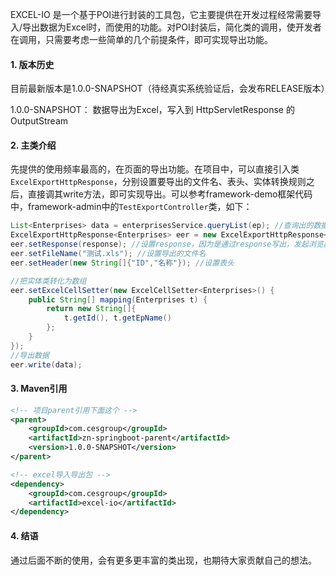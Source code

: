 EXCEL-IO 是一个基于POI进行封装的工具包，它主要提供在开发过程经常需要导入/导出数据为Excel时，而使用的功能。对POI封装后，简化类的调用，使开发者在调用，只需要考虑一些简单的几个前提条件，即可实现导出功能。

#### 1. 版本历史
目前最新版本是1.0.0-SNAPSHOT（待经真实系统验证后，会发布RELEASE版本）

1.0.0-SNAPSHOT： 数据导出为Excel，写入到 HttpServletResponse 的 OutputStream
#### 2. 主类介绍
先提供的使用频率最高的，在页面的导出功能。在项目中，可以直接引入类`ExcelExportHttpResponse`，分别设置要导出的文件名、表头、实体转换规则之后，直接调其write方法，即可实现导出。可以参考framework-demo框架代码中，framework-admin中的`TestExportController`类，如下：
```java
List<Enterprises> data = enterprisesService.queryList(ep); //查询出的数据
ExcelExportHttpResponse<Enterprises> eer = new ExcelExportHttpResponse<Enterprises>(); //实例化导出工具类
eer.setResponse(response); //设置response，因为是通过response写出，发起浏览器下载
eer.setFileName("测试.xls"); //设置导出的文件名
eer.setHeader(new String[]{"ID","名称"}); //设置表头

//把实体类转化为数组
eer.setExcelCellSetter(new ExcelCellSetter<Enterprises>() {
	public String[] mapping(Enterprises t) {
		return new String[]{
			t.getId(), t.getEpName()
		};
	}
});
//导出数据
eer.write(data);
```

#### 3. Maven引用
```xml
<!-- 项目parent引用下面这个 -->
<parent>
	<groupId>com.cesgroup</groupId>
	<artifactId>zn-springboot-parent</artifactId>
	<version>1.0.0-SNAPSHOT</version>
</parent>

<!-- excel导入导出包 -->
<dependency>
	<groupId>com.cesgroup</groupId>
	<artifactId>excel-io</artifactId>
</dependency>
```

#### 4. 结语
通过后面不断的使用，会有更多更丰富的类出现，也期待大家贡献自己的想法。